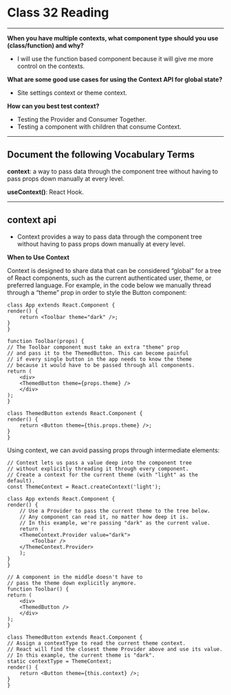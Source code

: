 # Class 32 Reading

---

**When you have multiple contexts, what component type should you use (class/function) and why?**

- I will use the function based component because it will give me more control on the contexts.

**What are some good use cases for using the Context API for global state?**

- Site settings context or theme context.

**How can you best test context?**

- Testing the Provider and Consumer Together.
- Testing a component with children that consume Context.

---

## Document the following Vocabulary Terms

**context**: a way to pass data through the component tree without having to pass props down manually at every level.

**useContext()**: React Hook.

---

## context api

- Context provides a way to pass data through the component tree without having to pass props down manually at every level.

**When to Use Context**

Context is designed to share data that can be considered “global” for a tree of React components, such as the current authenticated user, theme, or preferred language. For example, in the code below we manually thread through a “theme” prop in order to style the Button component:

    class App extends React.Component {
    render() {
        return <Toolbar theme="dark" />;
    }
    }

    function Toolbar(props) {
    // The Toolbar component must take an extra "theme" prop
    // and pass it to the ThemedButton. This can become painful
    // if every single button in the app needs to know the theme
    // because it would have to be passed through all components.
    return (
        <div>
        <ThemedButton theme={props.theme} />
        </div>
    );
    }

    class ThemedButton extends React.Component {
    render() {
        return <Button theme={this.props.theme} />;
    }
    }

Using context, we can avoid passing props through intermediate elements:

    // Context lets us pass a value deep into the component tree
    // without explicitly threading it through every component.
    // Create a context for the current theme (with "light" as the default).
    const ThemeContext = React.createContext('light');

    class App extends React.Component {
    render() {
        // Use a Provider to pass the current theme to the tree below.
        // Any component can read it, no matter how deep it is.
        // In this example, we're passing "dark" as the current value.
        return (
        <ThemeContext.Provider value="dark">
            <Toolbar />
        </ThemeContext.Provider>
        );
    }
    }

    // A component in the middle doesn't have to
    // pass the theme down explicitly anymore.
    function Toolbar() {
    return (
        <div>
        <ThemedButton />
        </div>
    );
    }

    class ThemedButton extends React.Component {
    // Assign a contextType to read the current theme context.
    // React will find the closest theme Provider above and use its value.
    // In this example, the current theme is "dark".
    static contextType = ThemeContext;
    render() {
        return <Button theme={this.context} />;
    }
    }
